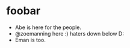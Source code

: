# foobar

* Abe is here for the people.
* @zoemanning here :) haters down below D:
* Eman is too.


